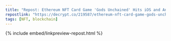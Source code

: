 ```yaml
---
title: "Repost: Ethereum NFT Card Game 'Gods Unchained' Hits iOS and Android - Decrypt"
repostlink: "https://decrypt.co/219587/ethereum-nft-card-game-gods-unchained-ios-android"
tags: [NFT, blockchain]
---
```


{% include embed/linkpreview-repost.html %}
